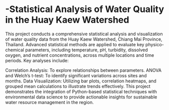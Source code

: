 # -Statistical Analysis of Water Quality in the Huay Kaew Watershed
This project conducts a comprehensive statistical analysis and visualization of water quality data from the Huay Kaew Watershed, Chiang Mai Province, Thailand. Advanced statistical methods are applied to evaluate key physico-chemical parameters, including temperature, pH, turbidity, dissolved oxygen, and nutrient concentrations, across multiple locations and time periods. Key analyses include:

Correlation Analysis: To explore relationships between parameters.
ANOVA and Welch’s t-test: To identify significant variations across sites and months.
Data Visualization: Utilizing bar plots, correlation heatmaps, and grouped mean calculations to illustrate trends effectively.
This project demonstrates the integration of Python-based statistical techniques with environmental data science to provide actionable insights for sustainable water resource management in the region.


